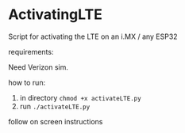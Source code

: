 # ActivatingLTE
Script for activating the LTE on an i.MX / any ESP32

requirements:

Need Verizon sim.

how to run: 

1) in directory `chmod +x activateLTE.py` 
2) run `./activateLTE.py `

follow on screen instructions
